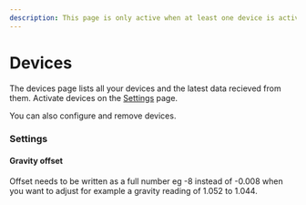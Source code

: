 ```yaml
---
description: This page is only active when at least one device is activated
---
```


# Devices

The devices page lists all your devices and the latest data recieved from them. Activate devices on the [Settings](settings.md) page.

You can also configure and remove devices.

### Settings

#### Gravity offset

Offset needs to be written as a full number eg -8 instead of -0.008 when you want to adjust for example a gravity reading of 1.052 to 1.044.

